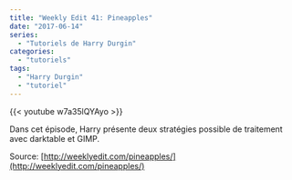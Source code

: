 ```yaml
---
title: "Weekly Edit 41: Pineapples"
date: "2017-06-14"
series:
  - "Tutoriels de Harry Durgin"
categories: 
  - "tutoriels"
tags: 
  - "Harry Durgin"
  - "tutoriel"
---
```


{{< youtube w7a35lQYAyo >}}

Dans cet épisode, Harry présente deux stratégies possible de traitement avec darktable et GIMP.

Source: [http://weeklyedit.com/pineapples/](http://weeklyedit.com/pineapples/)
